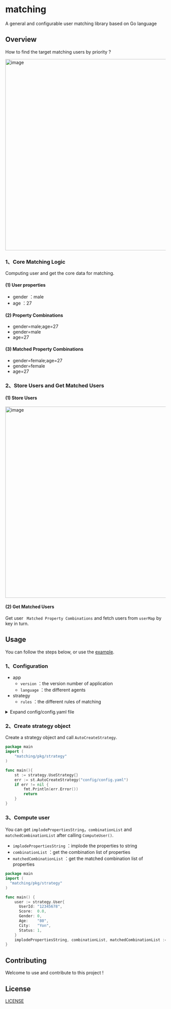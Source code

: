 # matching
A general and configurable user matching library based on Go language

## Overview
How to find the target matching users by priority ?

<img width="600" alt="image" src="https://user-images.githubusercontent.com/35942268/166154495-415c04b6-c5af-4194-a250-93d26a757ee6.png">

### 1、Core Matching Logic
Computing user and get the core data for matching.

#### (1) User properties

- gender ：male
- age ：27

#### (2) Property Combinations

- gender=male;age=27
- gender=male
- age=27

#### (3) Matched Property Combinations

- gender=female;age=27
- gender=female
- age=27

### 2、Store Users and Get Matched Users

#### (1) Store Users

<img width="600" alt="image" src="https://user-images.githubusercontent.com/35942268/166155670-7c6c9230-422a-461d-b965-3d1e2962c546.png">

#### (2) Get Matched Users

Get user ``` Matched Property Combinations``` and fetch users from ```userMap``` by key in turn.

## Usage
You can follow the steps below, or use the [example](./example/example.go).

### 1、Configuration

- app
  - ```version``` ：the version number of application
  - ```language``` ：the different agents
- strategy
  - ```rules``` ：the different rules of matching

<details>
<summary>Expand config/config.yaml file</summary>

```yaml
app:
  version: v1.0.0
  language: go1.16.10

strategy:
  rules:
    # If it is a woman, first match the male, then the female
    - gender=0:
        - gender=1
        - gender=0

    # If male, match female first, then male
    - gender=1:
        - gender=0
        - gender=1
    # ... ...
```

</details>

### 2、Create strategy object
Create a strategy object and call ```AutoCreateStrategy```.

```go
package main
import (
    "matching/pkg/strategy"
)

func main(){
    st := strategy.UseStrategy{}
    err := st.AutoCreateStrategy("config/config.yaml")
    if err != nil {
        fmt.Println(err.Error())
        return
    }	
}
```

### 3、Compute user
You can get ```implodePropertiesString```，```combinationList``` and ```matchedCombinationList``` after calling ```ComputeUser()```.

- ```implodePropertiesString``` ：implode the properties to string
- ```combinationList``` ：get the combination list of properties
- ```matchedCombinationList``` ：get the matched combination list of properties

```go
package main
import (
  "matching/pkg/strategy"
)

func main() {
    user := strategy.User{
      UserId: "12345678",
      Score:  0.0,
      Gender: 0,
      Age:    "80",
      City:   "Yon",
      Status: 1,
    }
    implodePropertiesString, combinationList, matchedCombinationList := st.ComputeUser(user)
}
```

## Contributing
Welcome to use and contribute to this project !

## License
[LICENSE](./LICENSE)